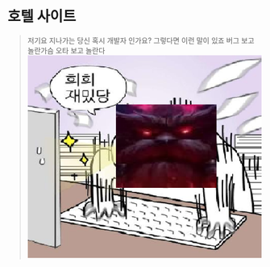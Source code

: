 # 호텔 사이트
> 저기요 지나가는 당신 혹시 개발자 인가요?
> 그렇다면 이런 말이 있죠
> 버그 보고 놀란가슴 오타 보고 놀란다
> ![Alt text](css/img/hehe-fun.png)
